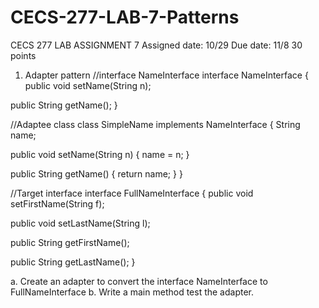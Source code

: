 # CECS-277-LAB-7-Patterns
CECS 277
LAB ASSIGNMENT 7
Assigned date: 10/29
Due date: 11/8
30 points

1. Adapter pattern
//interface NameInterface
interface NameInterface {
public void setName(String n);

public String getName();
}

//Adaptee class
class SimpleName implements NameInterface {
String name;

public void setName(String n) {
name = n;
}

public String getName() {
return name;
}
}

//Target interface
interface FullNameInterface {
public void setFirstName(String f);

public void setLastName(String l);

public String getFirstName();

public String getLastName();
}
 

a. Create an adapter to convert the interface NameInterface to FullNameInterface
b. Write a main method test the adapter.

